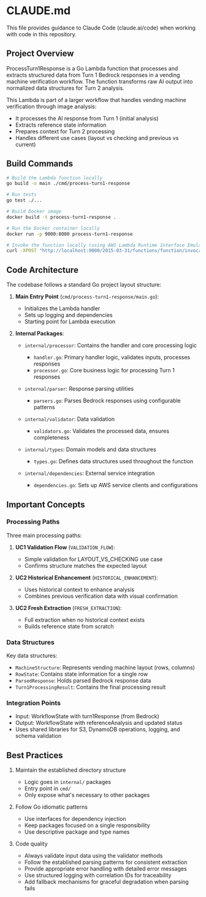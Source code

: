 # CLAUDE.md

This file provides guidance to Claude Code (claude.ai/code) when working with code in this repository.

## Project Overview

ProcessTurn1Response is a Go Lambda function that processes and extracts structured data from Turn 1 Bedrock responses in a vending machine verification workflow. The function transforms raw AI output into normalized data structures for Turn 2 analysis.

This Lambda is part of a larger workflow that handles vending machine verification through image analysis:
- It processes the AI response from Turn 1 (initial analysis)
- Extracts reference state information
- Prepares context for Turn 2 processing
- Handles different use cases (layout vs checking and previous vs current)

## Build Commands

```bash
# Build the Lambda function locally
go build -o main ./cmd/process-turn1-response

# Run tests
go test ./...

# Build Docker image
docker build -t process-turn1-response .

# Run the Docker container locally
docker run -p 9000:8080 process-turn1-response

# Invoke the function locally (using AWS Lambda Runtime Interface Emulator)
curl -XPOST "http://localhost:9000/2015-03-31/functions/function/invocations" -d '{...}'
```

## Code Architecture

The codebase follows a standard Go project layout structure:

1. **Main Entry Point** (`cmd/process-turn1-response/main.go`): 
   - Initializes the Lambda handler
   - Sets up logging and dependencies
   - Starting point for Lambda execution

2. **Internal Packages**:
   - `internal/processor`: Contains the handler and core processing logic
     - `handler.go`: Primary handler logic, validates inputs, processes responses
     - `processor.go`: Core business logic for processing Turn 1 responses
   
   - `internal/parser`: Response parsing utilities
     - `parsers.go`: Parses Bedrock responses using configurable patterns
   
   - `internal/validator`: Data validation
     - `validators.go`: Validates the processed data, ensures completeness
   
   - `internal/types`: Domain models and data structures
     - `types.go`: Defines data structures used throughout the function
   
   - `internal/dependencies`: External service integration
     - `dependencies.go`: Sets up AWS service clients and configurations

## Important Concepts

### Processing Paths

Three main processing paths:

1. **UC1 Validation Flow** (`VALIDATION_FLOW`): 
   - Simple validation for LAYOUT_VS_CHECKING use case
   - Confirms structure matches the expected layout

2. **UC2 Historical Enhancement** (`HISTORICAL_ENHANCEMENT`):
   - Uses historical context to enhance analysis
   - Combines previous verification data with visual confirmation

3. **UC2 Fresh Extraction** (`FRESH_EXTRACTION`):
   - Full extraction when no historical context exists
   - Builds reference state from scratch

### Data Structures

Key data structures:

- `MachineStructure`: Represents vending machine layout (rows, columns)
- `RowState`: Contains state information for a single row
- `ParsedResponse`: Holds parsed Bedrock response data
- `Turn1ProcessingResult`: Contains the final processing result

### Integration Points

- Input: WorkflowState with turn1Response (from Bedrock)
- Output: WorkflowState with referenceAnalysis and updated status
- Uses shared libraries for S3, DynamoDB operations, logging, and schema validation

## Best Practices

1. Maintain the established directory structure
   - Logic goes in `internal/` packages
   - Entry point in `cmd/`
   - Only expose what's necessary to other packages

2. Follow Go idiomatic patterns
   - Use interfaces for dependency injection
   - Keep packages focused on a single responsibility
   - Use descriptive package and type names

3. Code quality
   - Always validate input data using the validator methods
   - Follow the established parsing patterns for consistent extraction
   - Provide appropriate error handling with detailed error messages
   - Use structured logging with correlation IDs for traceability
   - Add fallback mechanisms for graceful degradation when parsing fails